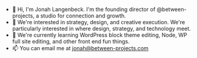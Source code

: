 - 👋 Hi, I'm Jonah Langenbeck. I'm the founding director of @between-projects, a studio for connection and growth.
- 👀 We're interested in strategy, design, and creative execution. We're particularly interested in where design, strategy, and technology meet.
- 🌱 We're currently learning WordPress block theme editing, Node, WP full site editing, and other front end fun things.
- 📫 You can email me at jonah@between-projects.com 

<!---
between-projects/between-projects is a ✨ special ✨ repository because its `README.md` (this file) appears on your GitHub profile.
You can click the Preview link to take a look at your changes.
--->
